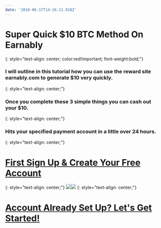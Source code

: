 ```yaml
---
date: '2018-06-17T14:16:11.928Z'
---
```

# <a id="_wcbyik9p97p8"></a>Super Quick $10 BTC Method On Earnably
{: style="text-align: center; color:red!important; font-weight:bold;"}
### <a id="_4paibjdc3o0d"></a>I will outline in this tutorial how you can use the reward site earnably.com to generate $10 very quickly.
{: style="text-align: center;"}
### <a id="_ielpmox2hvee"></a>Once you complete these 3 simple things you can cash out your $10.
{: style="text-align: center;"}
### <a id="_nzj4m2guf9xy"></a>Hits your specified payment account in a little over 24 hours.
{: style="text-align: center;"}
# <a id="_snfu3g7bac29"></a>[First Sign Up & Create Your Free Account](https://earnably.com/i/LucyGotLocks)
{: style="text-align: center;"}
[**![](../../../../images/img-e2bafa2c-15bc-420d-87f2-292b260eefe7.jpg)**](https://earnably.com/i/LucyGotLocks)[**![](../../../../images/img-741866b8-7dfc-43e4-9797-f299c9318e59.png)**](https://earnably.com/i/LucyGotLocks)
{: style="text-align: center;"}
# <a id="_snfz3g7bac29"></a>[Account Already Set Up? Let's Get Started!](https://earnably.github.io#start)

